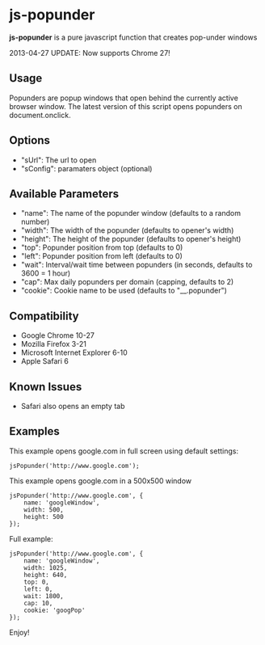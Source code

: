 # js-popunder

**js-popunder** is a pure javascript function that creates pop-under windows

2013-04-27 UPDATE: Now supports Chrome 27!

Usage
-----
Popunders are popup windows that open behind the currently active browser window.
The latest version of this script opens popunders on document.onclick.

Options
-------
- "sUrl": The url to open
- "sConfig": paramaters object (optional)

Available Parameters
-------
- "name": The name of the popunder window (defaults to a random number)
- "width": The width of the popunder (defaults to opener's width)
- "height": The height of the popunder (defaults to opener's height)
- "top": Popunder position from top (defaults to 0)
- "left": Popunder position from left (defaults to 0)
- "wait": Interval/wait time between popunders (in seconds, defaults to 3600 = 1 hour)
- "cap": Max daily popunders per domain (capping, defaults to 2)
- "cookie": Cookie name to be used (defaults to "__.popunder")

Compatibility
-------
- Google Chrome 10-27
- Mozilla Firefox 3-21
- Microsoft Internet Explorer 6-10
- Apple Safari 6

Known Issues
-------
- Safari also opens an empty tab

Examples
-------
This example opens google.com in full screen using default settings:

	jsPopunder('http://www.google.com');


This example opens google.com in a 500x500 window

	jsPopunder('http://www.google.com', {
		name: 'googleWindow', 
		width: 500, 
		height: 500
	});

Full example:

	jsPopunder('http://www.google.com', {
		name: 'googleWindow', 
		width: 1025, 
		height: 640, 
		top: 0, 
		left: 0, 
		wait: 1800, 
		cap: 10, 
		cookie: 'googPop'
	});

Enjoy!